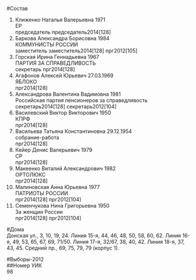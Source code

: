 #Состав  
1. Клиженко Наталья Валерьевна 1971  
    ЕР  
    председатель председатель2014[128]  
2. Баркова Александра Борисовна 1984  
    КОММУНИСТЫ РОССИИ  
    заместитель заместитель2014[128] прг2012[105]  
3. Горская Ирина Геннадьевна 1967  
    ПАРТИЯ ЗА СПРАВЕДЛИВОСТЬ  
    секретарь прг2014[128]  
4. Агафонов Алексей Юрьевич 27.03.1969  
    ЯБЛОКО  
    прг2014[128]  
5. Александрова Валентина Вадимовна 1981  
    Российская партия пенсионеров за справедливость  
    секретарь2014[128] секретарь2012[104]  
6. Василевский Виктор Викторович 1950  
    КПРФ  
    прг2014[128]  
7. Васильева Татьяна Константиновна 29.12.1954  
    собрание-работа  
    прг2014[128]  
8. Кейер Денис Валерьевич 1979  
    СР  
    прг2014[128]  
9. Макеенко Виталий Александрович 1982  
    ОРТОЛЮКС  
    прг2014[128]  
10. Малиновская Анна Юрьевна 1977  
    ПАТРИОТЫ РОССИИ  
    прг2014[128] прг2012[104]  
11. Семенчукова Нина Григорьевна 1950  
    За женщин России  
    прг2014[128] прг2012[104]  
  
#Дома  
Донская ул.,     3, 10, 19, 24. Линия 15-я,     44, 46, 48, 50, 58, 60, 62. Линия 16-я,     49, 53, 65, 67, 69, 71/50. Линия 17-я,     32/67, 38, 40, 42. Линия 18-я,     37, 43, 45. Средний пр.,     69, 75, 79, 79 (корпус 1).  
  
#Выборы-2012  
##Номер УИК  
98  

